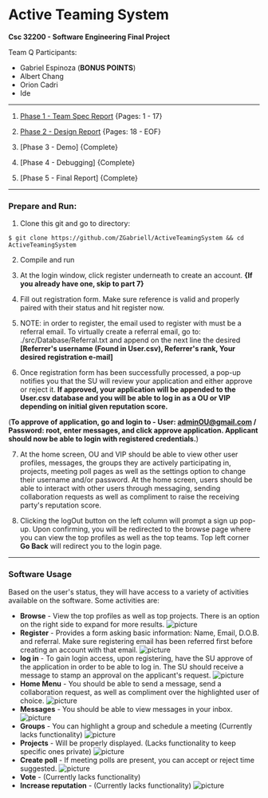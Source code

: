 # Active Teaming System

**Csc 32200 - Software Engineering Final Project**

Team Q Participants:

- Gabriel Espinoza (**BONUS POINTS**)
- Albert Chang
- Orion Cadri
- Ide

-----

1. [Phase 1 - Team Spec Report](https://github.com/ZGabriell/ActiveTeamingSystem/blob/master/documentation/Team%20Q%20-%20Phase%20II.pdf) {Pages: 1 - 17}

2. [Phase 2 - Design Report](https://github.com/ZGabriell/ActiveTeamingSystem/blob/master/documentation/Team%20Q%20-%20Phase%20II.pdf) {Pages: 18 - EOF}

3. [Phase 3 - Demo] {Complete}

4. [Phase 4 - Debugging] {Complete}

5. [Phase 5 - Final Report] {Complete}

------
### Prepare and Run:
1. Clone this git and go to directory:

``
$ git clone https://github.com/ZGabriell/ActiveTeamingSystem && cd ActiveTeamingSystem
``

2. Compile and run

3. At the login window, click register underneath to create an account. **{If you already have one, skip to part 7}**

4. Fill out registration form. Make sure reference is valid and properly paired with their status and hit register now.

5. NOTE: in order to register, the email used to register with must be a referral email. To virtually create a referral email, go to: ./src/Database/Referral.txt and append on the next line the desired **[Referrer's username (Found in User.csv), Referrer's rank, Your desired registration e-mail]**

6. Once registration form has been successfully processed, a pop-up notifies you that the SU will review your application and either approve or reject it. **If approved, your application will be appended to the User.csv database and you will be able to log in as a OU or VIP depending on initial given reputation score.**

(**To approve of application, go and login to - User: adminOU@gmail.com / Password: root, enter messages, and click approve application. Applicant should now be able to login with registered credentials.**)

7. At the home screen, OU and VIP should be able to view other user profiles, messages, the groups they are actively participating in, projects, meeting poll pages as well as the settings option to change their username and/or password. At the home screen, users should be able to interact with other users through messaging, sending collaboration requests as well as compliment to raise the receiving party's reputation score. 

8. Clicking the logOut button on the left column will prompt a sign up pop-up. Upon confirming, you will be redirected to the browse page where you can view the top profiles as well as the top teams. Top left corner **Go Back** will redirect you to the login page. 

-----

### Software Usage

Based on the user's status, they will have access to a variety of activities available on the software.
Some activities are:

- **Browse** - View the top profiles as well as top projects. There is an option on the right side to expand for more results.
![picture](https://github.com/ZGabriell/ActiveTeamingSystem/blob/master/screenshots/Screen%20Shot%202020-05-13%20at%2011.24.50%20PM.png?raw=true)
- **Register** - Provides a form asking basic information: Name, Email, D.O.B. and referral. Make sure registering email has been referred first before creating an account with that email.
![picture](https://github.com/ZGabriell/ActiveTeamingSystem/blob/master/screenshots/Screen%20Shot%202020-05-13%20at%2011.23.23%20PM.png?raw=true)
- **log in** - To gain login access, upon registering, have the SU approve of the application in order to be able to log in. The SU should receive a message to stamp an approval on the applicant's request.
![picture](https://github.com/ZGabriell/ActiveTeamingSystem/blob/master/screenshots/Screen%20Shot%202020-05-13%20at%2011.23.11%20PM.png?raw=true)
- **Home Menu** - You should be able to send a message, send a collaboration request, as well as compliment over the highlighted user of choice. 
![picture](https://github.com/ZGabriell/ActiveTeamingSystem/blob/master/screenshots/Screen%20Shot%202020-05-13%20at%2011.27.22%20PM.png?raw=true)
- **Messages** - You should be able to view messages in your inbox. 
![picture](https://github.com/ZGabriell/ActiveTeamingSystem/blob/master/screenshots/Screen%20Shot%202020-05-13%20at%2011.27.30%20PM.png?raw=true)
- **Groups** - You can highlight a group and schedule a meeting (Currently lacks functionality)
![picture](https://github.com/ZGabriell/ActiveTeamingSystem/blob/master/screenshots/Screen%20Shot%202020-05-13%20at%2011.27.44%20PM.png?raw=true)
- **Projects** - Will be properly displayed. (Lacks functionality to keep specific ones private)
![picture](https://github.com/ZGabriell/ActiveTeamingSystem/blob/master/screenshots/Screen%20Shot%202020-05-13%20at%2011.24.30%20PM.png?raw=true)
- **Create poll** - If meeting polls are present, you can accept or reject time suggested. 
![picture](https://github.com/ZGabriell/ActiveTeamingSystem/blob/master/screenshots/Screen%20Shot%202020-05-13%20at%2011.24.35%20PM.png?raw=true)
- **Vote** - (Currently lacks functionality)
- **Increase reputation** - (Currently lacks functionality)
![picture](https://github.com/ZGabriell/ActiveTeamingSystem/blob/master/screenshots/Screen%20Shot%202020-05-13%20at%2011.27.22%20PM.png?raw=true)
